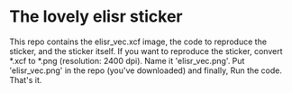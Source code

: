 # The lovely elisr sticker

This repo contains the elisr_vec.xcf image, the code to reproduce the sticker,
and the sticker itself. If you want to reproduce the sticker, convert *.xcf to
*.png (resolution: 2400 dpi). Name it 'elisr_vec.png'.  Put 'elisr_vec.png' in
the repo (you've downloaded) and finally, Run the code. That's it.

